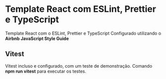 # Template React com ESLint, Prettier e TypeScript

Template React com o ESLint, Prettier e TypeScript Configurado utilizando o **Airbnb JavaScript Style Guide**


## Vitest

Vitest incluso e configurado, com um teste de demonstração.
Comando **npm run vitest** para executar os testes.